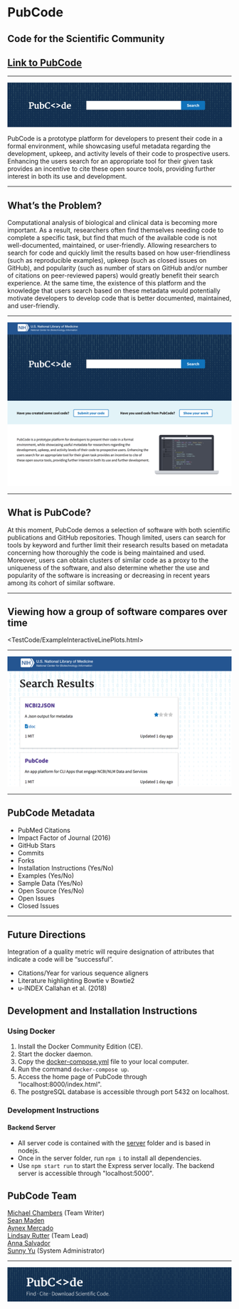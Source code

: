 # PubCode
## Code for the Scientific Community

## [Link to PubCode](site.link)
---  

[<img src="img/pubcode-search.png">](site.link)

PubCode is a prototype platform for developers to present their code in a formal environment, while showcasing useful metadata regarding the development, upkeep, and activity levels of their code to prospective users.  Enhancing the users search for an appropriate tool for their given task provides an incentive to cite these open source tools, providing further interest in both its use and development.  

---

## What’s the Problem?  
Computational analysis of biological and clinical data is becoming more important. As a result, researchers often find themselves needing code to complete a specific task, but find that much of the available code is not well-documented, maintained, or user-friendly. Allowing researchers to search for code and quickly limit the results based on how user-friendliness (such as reproducible examples), upkeep (such as closed issues on GitHub), and popularity (such as number of stars on GitHub and/or number of citations on peer-reviewed papers) would greatly benefit their search experience. At the same time, the existence of this platform and the knowledge that users search based on these metadata would potentially motivate developers to develop code that is better documented, maintained, and user-friendly.

---

[<img src="img/pubcode-home.png">](site.link)

---

## What is PubCode?
At this moment, PubCode demos a selection of software with both scientific publications and GitHub repositories.  Though limited, users can search for tools by keyword and further limit their research results based on metadata concerning how thoroughly the code is being maintained and used. Moreover, users can obtain clusters of similar code as a proxy to the uniqueness of the software, and also determine whether the use and popularity of the software is increasing or decreasing in recent years among its cohort of similar software.  

---

## Viewing how a group of software compares over time

<TestCode/ExampleInteractiveLinePlots.html>

---

[<img src="img/pubcode-results.png">](site.link)

---

## PubCode Metadata
- PubMed Citations
- Impact Factor of Journal (2016)
- GitHub Stars
- Commits
- Forks
- Installation Instructions (Yes/No)
- Examples (Yes/No)
- Sample Data (Yes/No)
- Open Source (Yes/No)
- Open Issues
- Closed Issues

---
## Future Directions
Integration of a quality metric will require designation of attributes that indicate a code will be “successful”.
- Citations/Year for various sequence aligners
- Literature highlighting Bowtie v Bowtie2
- u-INDEX Callahan et al. (2018)

## Development and Installation Instructions

### Using Docker
1. Install the Docker Community Edition (CE).
2. Start the docker daemon.
3. Copy the [docker-compose.yml](docker-compose.yml) file to your local computer.
4. Run the command `docker-compose up`.
5. Access the home page of PubCode through "localhost:8000/index.html".
6. The postgreSQL database is accessible through port 5432 on localhost.

### Development Instructions
#### Backend Server
- All server code is contained with the [server](server) folder and is based in nodejs.
- Once in the server folder, run `npm i` to install all dependencies.
- Use `npm start run` to start the Express server locally. The backend server is accessible through "localhost:5000".

## PubCode Team  
[Michael Chambers](https://github.com/greenkidneybean) (Team Writer)  
[Sean Maden](https://github.com/metamaden)  
[Aynex Mercado](https://github.com/aynexm)  
[Lindsay Rutter](https://github.com/lrutter) (Team Lead)  
[Anna Salvador](https://github.com/annacsalvador)  
[Sunny Yu](https://github.com/sunnielyu) (System Administrator)  

---

![banner](img/pubcode-banner.png)
